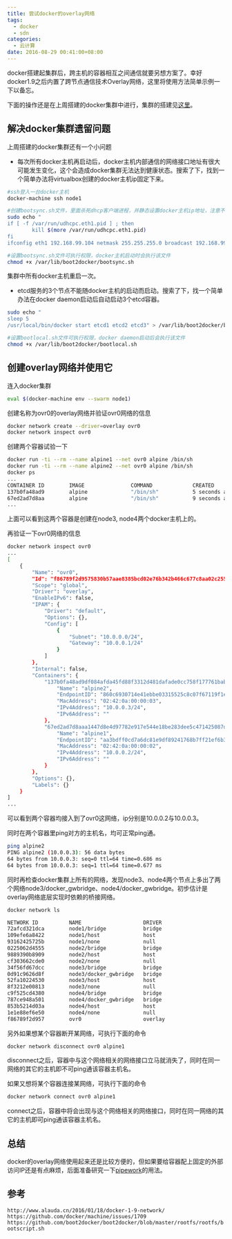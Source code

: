 ```yaml
---
title: 尝试docker的overlay网络
tags:
  - docker
  - sdn
categories:
  - 云计算
date: 2016-08-29 00:41:00+08:00
---
```

docker搭建起集群后，跨主机的容器相互之间通信就要另想方案了。幸好docker1.9之后内置了跨节点通信技术Overlay网络，这里将使用方法简单示例一下以备忘。

下面的操作还是在上周搭建的docker集群中进行，集群的搭建见[这里](/2016/08/24/%E9%87%8D%E6%90%ADdocker%E9%9B%86%E7%BE%A4/)。

## 解决docker集群遗留问题


上周搭建的docker集群还有一个小问题

* 每次所有docker主机再启动后，docker主机内部通信的网络接口地址有很大可能发生变化，这个会造成docker集群无法达到健康状态。搜索了下，找到一个简单办法将virtualbox创建的docker主机ip固定下来。

```bash
#ssh登入一台docker主机
docker-machine ssh node1

#创建bootsync.sh文件，里面杀死dhcp客户端进程，并静态设置docker主机ip地址，注意不同的docker主机要设置不同的IP地址
sudo echo "
if [ -f /var/run/udhcpc.eth1.pid ] ; then
       	kill $(more /var/run/udhcpc.eth1.pid)
fi
ifconfig eth1 192.168.99.104 netmask 255.255.255.0 broadcast 192.168.99.255 up" > /var/lib/boot2docker/bootsync.sh

#设置bootsync.sh文件可执行权限，docker主机启动时会执行该文件
chmod +x /var/lib/boot2docker/bootsync.sh
```
集群中所有docker主机重启一次。

* etcd服务的3个节点不能随docker主机的启动而启动。搜索了下，找一个简单办法在docker daemon启动后自动启动3个etcd容器。

```bash
sudo echo "
sleep 5
/usr/local/bin/docker start etcd1 etcd2 etcd3" > /var/lib/boot2docker/bootlocal.sh

#设置bootlocal.sh文件可执行权限，docker daemon启动后会执行该文件
chmod +x /var/lib/boot2docker/bootlocal.sh
```

## 创建overlay网络并使用它

连入docker集群

```bash
eval $(docker-machine env --swarm node1)
```

创建名称为ovr0的overlay网络并验证ovr0网络的信息

```bash
docker network create --driver=overlay ovr0
docker network inspect ovr0
```

创建两个容器试验一下

```bash
docker run -ti --rm --name alpine1 --net ovr0 alpine /bin/sh
docker run -ti --rm --name alpine2 --net ovr0 alpine /bin/sh
docker ps
...
CONTAINER ID        IMAGE               COMMAND             CREATED             STATUS              PORTS               NAMES
137b0fa48ad9        alpine              "/bin/sh"           5 seconds ago       Up 4 seconds                            node4/alpine2
67ed2ad7d8aa        alpine              "/bin/sh"           9 seconds ago       Up 8 seconds                            node3/alpine1
...
```

上面可以看到这两个容器是创建在node3, node4两个docker主机上的。

再验证一下ovr0网络的信息
```bash
docker network inspect ovr0
...
[
    {
        "Name": "ovr0",
        "Id": "f86789f2d9575830b57aae8385bcd02e76b342b466c677c8aa02c2557e3eacb3",
        "Scope": "global",
        "Driver": "overlay",
        "EnableIPv6": false,
        "IPAM": {
            "Driver": "default",
            "Options": {},
            "Config": [
                {
                    "Subnet": "10.0.0.0/24",
                    "Gateway": "10.0.0.1/24"
                }
            ]
        },
        "Internal": false,
        "Containers": {
            "137b0fa48ad9df084afda45fd88f3312d481dafade0cc758f177761babd5f262": {
                "Name": "alpine2",
                "EndpointID": "860c6930714e41ebbe03315525c8c07f67119f1ececf05f2d15c3c0da4d28d62",
                "MacAddress": "02:42:0a:00:00:03",
                "IPv4Address": "10.0.0.3/24",
                "IPv6Address": ""
            },
            "67ed2ad7d8aaa1447d8e4d97782e917e544e18be283dee5c471425087d2d6639": {
                "Name": "alpine1",
                "EndpointID": "aa3bdff0cd7a6dc81e9df89241768b7ff21ef6b3010c96f291bd1a927e82a233",
                "MacAddress": "02:42:0a:00:00:02",
                "IPv4Address": "10.0.0.2/24",
                "IPv6Address": ""
            }
        },
        "Options": {},
        "Labels": {}
    }
]
...
```

可以看到两个容器均接入到了ovr0这网络，ip分别是10.0.0.2与10.0.0.3。

同时在两个容器里ping对方的主机名，均可正常ping通。

```bash
ping alpine2
PING alpine2 (10.0.0.3): 56 data bytes
64 bytes from 10.0.0.3: seq=0 ttl=64 time=0.686 ms
64 bytes from 10.0.0.3: seq=1 ttl=64 time=0.677 ms
```

同时再检查docker集群上所有的网络，发现node3、node4两个节点上多出了两个网络node3/docker_gwbridge、node4/docker_gwbridge。初步估计是overlay网络底层实现时依赖的桥接网络。

```bash
docker network ls

NETWORK ID          NAME                    DRIVER
72afcd321dca        node1/bridge            bridge
109efe6a8422        node1/host              host
93162425725b        node1/none              null
0225062d4555        node2/bridge            bridge
9889390b8909        node2/host              host
cf303662cde0        node2/none              null
34f56fd67dcc        node3/bridge            bridge
0d91c9626d8f        node3/docker_gwbridge   bridge
52fa10224530        node3/host              host
8f3212e00813        node3/none              null
c9f525cd4380        node4/bridge            bridge
787ce948a501        node4/docker_gwbridge   bridge
853b5214d03a        node4/host              host
1e1e88ef6e50        node4/none              null
f86789f2d957        ovr0                    overlay
```

另外如果想某个容器断开某网络，可执行下面的命令

```bash
docker network disconnect ovr0 alpine1
```

disconnect之后，容器中与这个网络相关的网络接口立马就消失了，同时在同一网络的其它的主机即不可ping通该容器主机名。

如果又想将某个容器连接某网络，可执行下面的命令

```bash
docker network connect ovr0 alpine1
```

connect之后，容器中将会出现与这个网络相关的网络接口，同时在同一网络的其它的主机即可ping通该容器主机名。

## 总结

docker的overlay网络使用起来还是比较方便的，但如果要给容器配上固定的外部访问IP还是有点麻烦，后面准备研究一下[pipework](https://github.com/jpetazzo/pipework)的用法。

## 参考

`http://www.alauda.cn/2016/01/18/docker-1-9-network/`
`https://github.com/docker/machine/issues/1709`
`https://github.com/boot2docker/boot2docker/blob/master/rootfs/rootfs/bootscript.sh`

